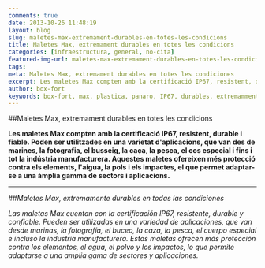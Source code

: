 ```yaml
---
comments: true
date: 2013-10-26 11:48:19
layout: blog
slug: maletes-max-extremament-durables-en-totes-les-condicions
title: Maletes Max, extremament durables en totes les condicions
categories: [infraestructura, general, no-cita]
featured-img-url: maletes-max-extremament-durables-en-totes-les-condicions.jpg
tags:
meta: Maletes Max, extremament durables en totes les condiciones
excerpt: Les maletes Max compten amb la certificació IP67, resistent, durable i fiable. Poden ser utilitzades en una varietat d'aplicacions, que van des de marines, la fotografia, el busseig, la caça, la pesca, el cos especial i fins i tot la indústria manufacturera.
author: box-fort
keywords: box-fort, max, plastica, panaro, IP67, durables, extremamment, durables
---
```


##Maletes Max, extremament durables en totes les condicions

**Les maletes Max compten amb la certificació IP67, resistent, durable i fiable. Poden ser utilitzades en una varietat d'aplicacions, que van des de marines, la fotografia, el busseig, la caça, la pesca, el cos especial i fins i tot la indústria manufacturera. Aquestes maletes ofereixen més protecció contra els elements, l'aigua, la pols i els impactes, el que permet adaptar-se a una àmplia gamma de sectors i aplicacions.**

------

##*Maletes Max, extremamente durables en todas las condiciones*

*Las maletas Max cuentan con la certificación IP67, resistente, durable y confiable. Pueden ser utilizadas en una variedad de aplicaciones, que van desde marinas, la fotografía, el buceo, la caza, la pesca, el cuerpo especial e incluso la industria manufacturera. Estas maletas ofrecen más protección contra los elementos, el agua, el polvo y los impactos, lo que permite adaptarse a una amplia gama de sectores y aplicaciones.*